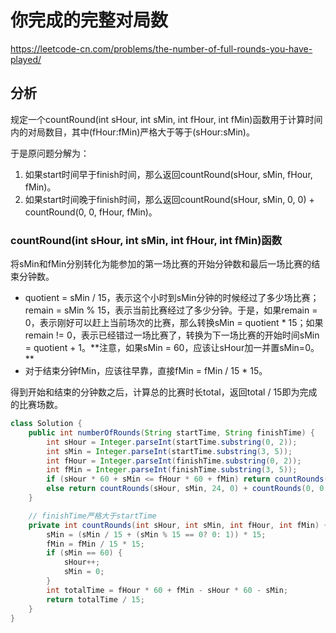 # 你完成的完整对局数

https://leetcode-cn.com/problems/the-number-of-full-rounds-you-have-played/

## 分析

规定一个countRound(int sHour, int sMin, int fHour, int fMin)函数用于计算时间内的对局数目，其中(fHour:fMin)严格大于等于(sHour:sMin)。

于是原问题分解为：

1. 如果start时间早于finish时间，那么返回countRound(sHour, sMin, fHour, fMin)。
2. 如果start时间晚于finish时间，那么返回countRound(sHour, sMin, 0, 0) + countRound(0, 0, fHour, fMin)。

### countRound(int sHour, int sMin, int fHour, int fMin)函数

将sMin和fMin分别转化为能参加的第一场比赛的开始分钟数和最后一场比赛的结束分钟数。

* quotient = sMin / 15，表示这个小时到sMin分钟的时候经过了多少场比赛；remain = sMin % 15，表示当前比赛经过了多少分钟。于是，如果remain = 0，表示刚好可以赶上当前场次的比赛，那么转换sMin = quotient * 15；如果remain != 0，表示已经错过一场比赛了，转换为下一场比赛的开始时间sMin = quotient + 1。**注意，如果sMin = 60，应该让sHour加一并置sMin=0。 **
* 对于结束分钟fMin，应该往早靠，直接fMin = fMin / 15 * 15。

得到开始和结束的分钟数之后，计算总的比赛时长total，返回total / 15即为完成的比赛场数。

```java
class Solution {
    public int numberOfRounds(String startTime, String finishTime) {
        int sHour = Integer.parseInt(startTime.substring(0, 2));
        int sMin = Integer.parseInt(startTime.substring(3, 5));
        int fHour = Integer.parseInt(finishTime.substring(0, 2));
        int fMin = Integer.parseInt(finishTime.substring(3, 5));
        if (sHour * 60 + sMin <= fHour * 60 + fMin) return countRounds(sHour, sMin, fHour, fMin);
        else return countRounds(sHour, sMin, 24, 0) + countRounds(0, 0, fHour, fMin);
    }

    // finishTime严格大于startTime
    private int countRounds(int sHour, int sMin, int fHour, int fMin) {
        sMin = (sMin / 15 + (sMin % 15 == 0? 0: 1)) * 15;
        fMin = fMin / 15 * 15;
        if (sMin == 60) {
            sHour++;
            sMin = 0;
        }
        int totalTime = fHour * 60 + fMin - sHour * 60 - sMin;
        return totalTime / 15;
    }
}
```
